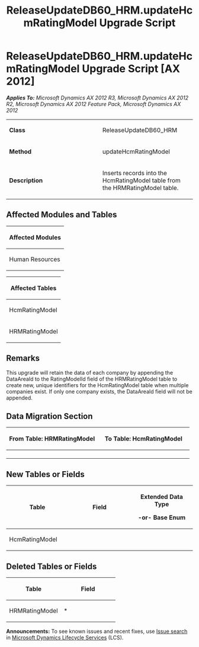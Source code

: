 ﻿---
title: ReleaseUpdateDB60_HRM.updateHcmRatingModel Upgrade Script
TOCTitle: ReleaseUpdateDB60_HRM.updateHcmRatingModel Upgrade Script
ms:assetid: cf0416f4-ff96-48dc-db71-3360ff2eee61
ms:mtpsurl: https://msdn.microsoft.com/en-us/library/JJ686893(v=AX.60)
ms:contentKeyID: 49711344
ms.date: 05/18/2015
mtps_version: v=AX.60
---

# ReleaseUpdateDB60\_HRM.updateHcmRatingModel Upgrade Script [AX 2012]


_**Applies To:** Microsoft Dynamics AX 2012 R3, Microsoft Dynamics AX 2012 R2, Microsoft Dynamics AX 2012 Feature Pack, Microsoft Dynamics AX 2012_

<table>
<colgroup>
<col style="width: 50%" />
<col style="width: 50%" />
</colgroup>
<tbody>
<tr class="odd">
<td><p><strong>Class</strong></p></td>
<td><p>ReleaseUpdateDB60_HRM</p></td>
</tr>
<tr class="even">
<td><p><strong>Method</strong></p></td>
<td><p>updateHcmRatingModel</p></td>
</tr>
<tr class="odd">
<td><p><strong>Description</strong></p></td>
<td><p>Inserts records into the HcmRatingModel table from the HRMRatingModel table.</p></td>
</tr>
</tbody>
</table>


## Affected Modules and Tables

<table>
<colgroup>
<col style="width: 100%" />
</colgroup>
<thead>
<tr class="header">
<th><p>Affected Modules</p></th>
</tr>
</thead>
<tbody>
<tr class="odd">
<td><p>Human Resources</p></td>
</tr>
</tbody>
</table>


<table>
<colgroup>
<col style="width: 100%" />
</colgroup>
<thead>
<tr class="header">
<th><p>Affected Tables</p></th>
</tr>
</thead>
<tbody>
<tr class="odd">
<td><p>HcmRatingModel</p></td>
</tr>
<tr class="even">
<td><p>HRMRatingModel</p></td>
</tr>
</tbody>
</table>


## Remarks

This upgrade will retain the data of each company by appending the DataAreaId to the RatingModelId field of the HRMRatingModel table to create new, unique identifiers for the HcmRatingModel table when multiple companies exist. If only one company exists, the DataAreaId field will not be appended.

## Data Migration Section

<table>
<colgroup>
<col style="width: 50%" />
<col style="width: 50%" />
</colgroup>
<thead>
<tr class="header">
<th><p>From Table: HRMRatingModel</p></th>
<th><p>To Table: HcmRatingModel</p></th>
</tr>
</thead>
<tbody>
<tr class="odd">
<td><p></p></td>
<td><p></p></td>
</tr>
</tbody>
</table>


## New Tables or Fields

<table>
<colgroup>
<col style="width: 33%" />
<col style="width: 33%" />
<col style="width: 33%" />
</colgroup>
<thead>
<tr class="header">
<th><p>Table</p></th>
<th><p>Field</p></th>
<th><p>Extended Data Type</p>
<p>-or- Base Enum</p></th>
</tr>
</thead>
<tbody>
<tr class="odd">
<td><p>HcmRatingModel</p></td>
<td><p></p></td>
<td><p></p></td>
</tr>
</tbody>
</table>


## Deleted Tables or Fields

<table>
<colgroup>
<col style="width: 50%" />
<col style="width: 50%" />
</colgroup>
<thead>
<tr class="header">
<th><p>Table</p></th>
<th><p>Field</p></th>
</tr>
</thead>
<tbody>
<tr class="odd">
<td><p>HRMRatingModel</p></td>
<td><p>*</p></td>
</tr>
</tbody>
</table>

  
**Announcements:** To see known issues and recent fixes, use [Issue search](http://go.microsoft.com/fwlink/?linkid=389258) in [Microsoft Dynamics Lifecycle Services](http://go.microsoft.com/fwlink/?linkid=306505) (LCS).

